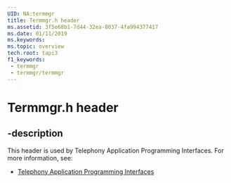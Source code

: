 ```yaml
---
UID: NA:termmgr
title: Termmgr.h header
ms.assetid: 3f5e68b1-7d44-32ea-8037-4fa994377417
ms.date: 01/11/2019
ms.keywords: 
ms.topic: overview
tech.root: tapi3
f1_keywords:
 - termmgr
 - termmgr/termmgr
---
```


# Termmgr.h header


## -description

This header is used by Telephony Application Programming Interfaces. For more information, see:

- [Telephony Application Programming Interfaces](../_tapi3/index.md)

